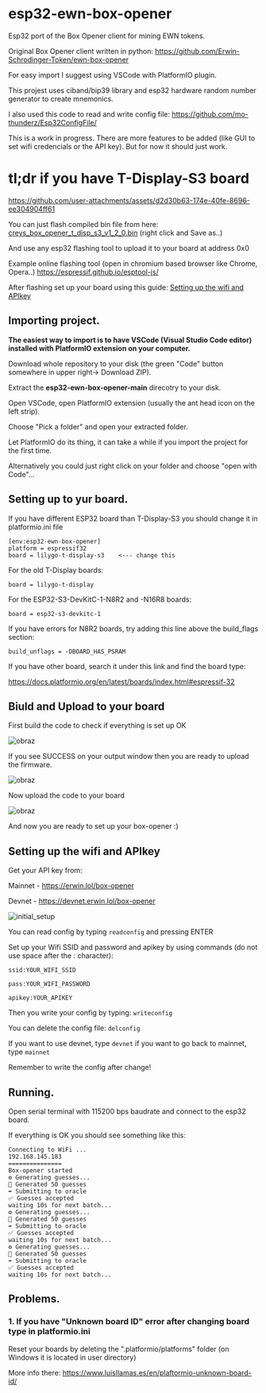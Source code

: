 # esp32-ewn-box-opener
Esp32 port of the Box Opener client for mining EWN tokens.

Original Box Opener client written in python: https://github.com/Erwin-Schrodinger-Token/ewn-box-opener

For easy import I suggest using VSCode with PlatformIO plugin.

This projest uses ciband/bip39 library and esp32 hardware random number generator to create mnemonics.

I also used this code to read and write config file: https://github.com/mo-thunderz/Esp32ConfigFile/

This is a work in progress. There are more features to be added (like GUI to set wifi credencials or the API key).
But for now it should just work.

# tl;dr if you have T-Display-S3 board
https://github.com/user-attachments/assets/d2d30b63-174e-40fe-8696-ee304904ff61

You can just flash compiled bin file from here: [creys_box_opener_t_disp_s3_v1_2_0.bin](https://github.com/cr3you/esp32-ewn-box-opener/releases/download/1.2.0/creys_box_opener_t_disp_s3_v1_2_0.bin) (right click and Save as..)

And use any esp32 flashing tool to upload it to your board at address 0x0

Example online flashing tool (open in chromium based browser like Chrome, Opera..) https://espressif.github.io/esptool-js/

After flashing set up your board using this guide: [Setting up the wifi and APIkey](README.md#setting-up-the-wifi-and-apikey)

## Importing project.
**The easiest way to import is to have VSCode (Visual Studio Code editor) installed with PlatformIO extension on your computer.**

Download whole repository to your disk (the green "Code" button somewhere in upper right-> Download ZIP).

Extract the **esp32-ewn-box-opener-main** direcotry to your disk.

Open VSCode, open PlatformIO extension (usually the ant head icon on the left strip).

Choose "Pick a folder" and open your extracted folder.

Let PlatformIO do its thing, it can take a while if you import the project for the first time.

Alternatively you could just right click on your folder and choose "open with Code"...

## Setting up to yur board.

If you have different ESP32 board than T-Display-S3 you should change it in platformio.ini file
```
[env:esp32-ewn-box-opener]
platform = espressif32
board = lilygo-t-display-s3    <--- change this
```
For the old T-Display boards:
```
board = lilygo-t-display
```
For the ESP32-S3-DevKitC-1-N8R2 and -N16R8 boards:
```
board = esp32-s3-devkitc-1
```
If you have errors for N8R2 boards, try adding this line above the build_flags section:
```
build_unflags = -DBOARD_HAS_PSRAM
```

If you have other board, search it under this link and find the board type:

https://docs.platformio.org/en/latest/boards/index.html#espressif-32

## Biuld and Upload to your board
First build the code to check if everything is set up OK

![obraz](https://github.com/user-attachments/assets/a6d4fdbc-679f-4a85-9565-03a5c5afb5b4)

If you see SUCCESS on your output window then you are ready to upload the firmware.

![obraz](https://github.com/user-attachments/assets/2886cdfe-3fb5-4129-8aeb-1d500722a7e9)

Now upload the code to your board

![obraz](https://github.com/user-attachments/assets/d2f83300-1e47-4519-a5bf-0bffa26170a2)

And now you are ready to set up your box-opener :)
## Setting up the wifi and APIkey
Get your API key from:

Mainnet - https://erwin.lol/box-opener

Devnet - https://devnet.erwin.lol/box-opener

![initial_setup](https://github.com/user-attachments/assets/64751288-44b2-45cb-8561-29d5ac0a9b16)

You can read config by typing ```readconfig``` and pressing ENTER

Set up your Wifi SSID and password and apikey by using commands (do not use space after the : character):

```ssid:YOUR_WIFI_SSID```

```pass:YOUR_WIFI_PASSWORD```

```apikey:YOUR_APIKEY```

Then you write your config by typing: ```writeconfig```

You can delete the config file: ```delconfig```

If you want to use devnet, type ```devnet``` if you want to go back to mainnet, type ```mainnet```

Remember to write the config after change!

## Running.
Open serial terminal with 115200 bps baudrate and connect to the esp32 board.

If everything is OK you should see something like this:
```
Connecting to WiFi ...
192.168.145.183
===============
Box-opener started
⚙️ Generating guesses...
🔑️ Generated 50 guesses
➡️ Submitting to oracle
✅ Guesses accepted
waiting 10s for next batch...
⚙️ Generating guesses...
🔑️ Generated 50 guesses
➡️ Submitting to oracle
✅ Guesses accepted
waiting 10s for next batch...
⚙️ Generating guesses...
🔑️ Generated 50 guesses
➡️ Submitting to oracle
✅ Guesses accepted
waiting 10s for next batch...
```
## Problems.

### 1. If you have "Unknown board ID" error after changing board type in platformio.ini
Reset your boards by deleting the ".platformio/platforms" folder (on Windows it is located in user directory)

More info there: https://www.luisllamas.es/en/plaftormio-unknown-board-id/
